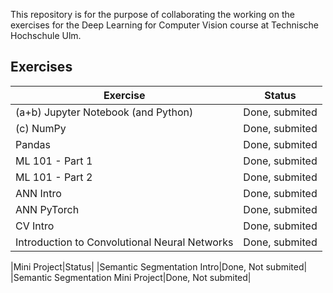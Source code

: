 This repository is for the purpose of collaborating the working on the exercises for the Deep Learning for Computer Vision course at Technische Hochschule Ulm.

Exercises
---
|Exercise|Status|
|-|-|
|(a+b) Jupyter Notebook (and Python)|Done, submited|
|(c) NumPy|Done, submited|
|Pandas|Done, submited|
|ML 101 - Part 1|Done, submited|
|ML 101 - Part 2|Done, submited|
|ANN Intro|Done, submited|
|ANN PyTorch|Done, submited|
|CV Intro|Done, submited|
|Introduction to Convolutional Neural Networks|Done, submited|

|Mini Project|Status|
|Semantic Segmentation Intro|Done, Not submited|
|Semantic Segmentation Mini Project|Done, Not submited|